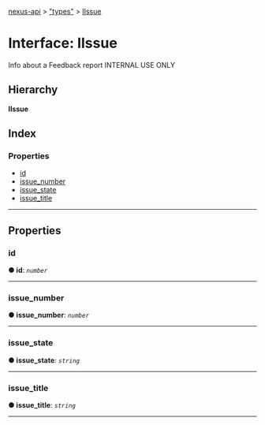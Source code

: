 [nexus-api](../README.md) > ["types"](../modules/_types_.md) > [IIssue](../interfaces/_types_.iissue.md)

# Interface: IIssue

Info about a Feedback report INTERNAL USE ONLY

## Hierarchy

**IIssue**

## Index

### Properties

* [id](_types_.iissue.md#id)
* [issue_number](_types_.iissue.md#issue_number)
* [issue_state](_types_.iissue.md#issue_state)
* [issue_title](_types_.iissue.md#issue_title)

---

## Properties

<a id="id"></a>

###  id

**● id**: *`number`*

___
<a id="issue_number"></a>

###  issue_number

**● issue_number**: *`number`*

___
<a id="issue_state"></a>

###  issue_state

**● issue_state**: *`string`*

___
<a id="issue_title"></a>

###  issue_title

**● issue_title**: *`string`*

___

